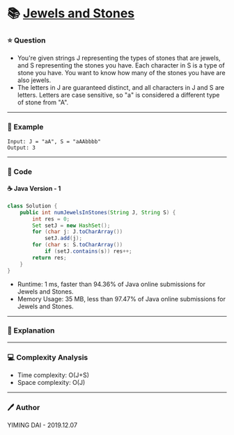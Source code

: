 # :books: [Jewels and Stones](https://leetcode.com/problems/jewels-and-stones/)

### :star: Question

- You're given strings J representing the types of stones that are jewels, and S representing the stones you have.  Each character in S is a type of stone you have.  You want to know how many of the stones you have are also jewels.
- The letters in J are guaranteed distinct, and all characters in J and S are letters. Letters are case sensitive, so "a" is considered a different type of stone from "A".

--- 

### :car: Example
```
Input: J = "aA", S = "aAAbbbb"
Output: 3
```
---

### :hammer: Code

#### :coffee: Java Version - 1

```java
class Solution {
    public int numJewelsInStones(String J, String S) {
        int res = 0;
        Set setJ = new HashSet();
        for (char j: J.toCharArray())
            setJ.add(j);
        for (char s: S.toCharArray())
            if (setJ.contains(s)) res++;
        return res;
    }
}
```

- Runtime: 1 ms, faster than 94.36% of Java online submissions for Jewels and Stones.
- Memory Usage: 35 MB, less than 97.47% of Java online submissions for Jewels and Stones.

---

### :pencil: Explanation



---

### :computer: Complexity Analysis

- Time complexity: O(J+S)
- Space complexity: O(J)

---

### :pen: Author

YIMING DAI - 2019.12.07
